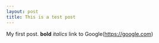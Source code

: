 ```yaml
---
layout: post
title: This is a test post
---
```


My first post. **bold** _italics_ link to Google(https://google.com)
